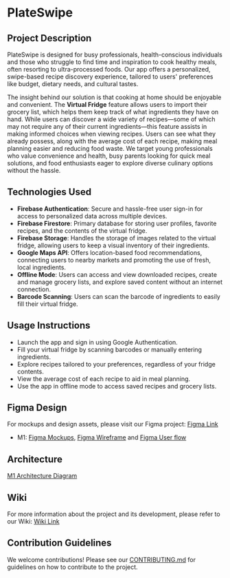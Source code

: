 # PlateSwipe

## Project Description
PlateSwipe is designed for busy professionals, health-conscious individuals and those who struggle to find time and inspiration to cook healthy meals, often resorting to ultra-processed foods. Our app offers a personalized, swipe-based recipe discovery experience, tailored to users' preferences like budget, dietary needs, and cultural tastes.

The insight behind our solution is that cooking at home should be enjoyable and convenient. The **Virtual Fridge** feature allows users to import their grocery list, which helps them keep track of what ingredients they have on hand. While users can discover a wide variety of recipes—some of which may not require any of their current ingredients—this feature assists in making informed choices when viewing recipes. Users can see what they already possess, along with the average cost of each recipe, making meal planning easier and reducing food waste. We target young professionals who value convenience and health, busy parents looking for quick meal solutions, and food enthusiasts eager to explore diverse culinary options without the hassle.

## Technologies Used
- **Firebase Authentication**: Secure and hassle-free user sign-in for access to personalized data across multiple devices.
- **Firebase Firestore**: Primary database for storing user profiles, favorite recipes, and the contents of the virtual fridge.
- **Firebase Storage**: Handles the storage of images related to the virtual fridge, allowing users to keep a visual inventory of their ingredients.
- **Google Maps API**: Offers location-based food recommendations, connecting users to nearby markets and promoting the use of fresh, local ingredients.
- **Offline Mode**: Users can access and view downloaded recipes, create and manage grocery lists, and explore saved content without an internet connection.
- **Barcode Scanning**: Users can scan the barcode of ingredients to easily fill their virtual fridge.

## Usage Instructions
- Launch the app and sign in using Google Authentication.
- Fill your virtual fridge by scanning barcodes or manually entering ingredients.
- Explore recipes tailored to your preferences, regardless of your fridge contents.
- View the average cost of each recipe to aid in meal planning.
- Use the app in offline mode to access saved recipes and grocery lists.

## Figma Design
For mockups and design assets, please visit our Figma project: [Figma Link](https://www.figma.com/files/team/1362766805858708238/project/284123972?fuid=1345006704253084542)
- M1: [Figma Mockups](https://www.figma.com/design/lWFaH9B1YIkVyy45Cva9yk/M1?node-id=3-2&t=zmIyVCMKmiG04R5r-1), [Figma Wireframe](https://www.figma.com/design/lWFaH9B1YIkVyy45Cva9yk/M1?node-id=0-1&t=zmIyVCMKmiG04R5r-1) and [Figma User flow](https://www.figma.com/design/lWFaH9B1YIkVyy45Cva9yk/M1?node-id=405-523&node-type=canvas&t=zmIyVCMKmiG04R5r-0)

## Architecture 
[M1 Architecture Diagram](https://www.figma.com/design/lWFaH9B1YIkVyy45Cva9yk/M1?node-id=526-1216&t=JuFdVLhx8xig8xMP-1)
## Wiki
For more information about the project and its development, please refer to our Wiki: [Wiki Link](https://github.com/PlateSwipe/PlateSwipe/wiki)

## Contribution Guidelines
We welcome contributions! Please see our [CONTRIBUTING.md](https://github.com/PlateSwipe/PlateSwipe/blob/main/CONTRIBUTING.md) for guidelines on how to contribute to the project.
